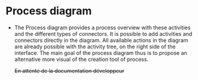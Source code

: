 <!--
created_at: '2012-03-29 16:10:36'
updated_at: '2013-03-13 14:31:34'
authors:
    - 'Jérôme Bogaerts'
tags:
    - 'Process Authoring'
-->

Process diagram
===============

-   The Process diagram provides a process overview with these activities and the different types of connectors. It is possible to add activities and connectors directly in the diagram. All available actions in the diagram are already possible with the activity tree, on the right side of the interface. The main goal of the process diagram thus is to propose an alternative more visual of the creation tool of process.<br/>

    ~~En attente de la documentation développeur~~



